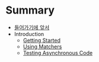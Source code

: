 # Summary

- [들어가기에 앞서](README.md)
- Introduction
  - [Getting Started](Introduction/GettingStarted.md)
  - [Using Matchers](Introduction/UsingMatchers.md)
  - [Testing Asynchronous Code](Introduction/TestingAsynchronous.md)